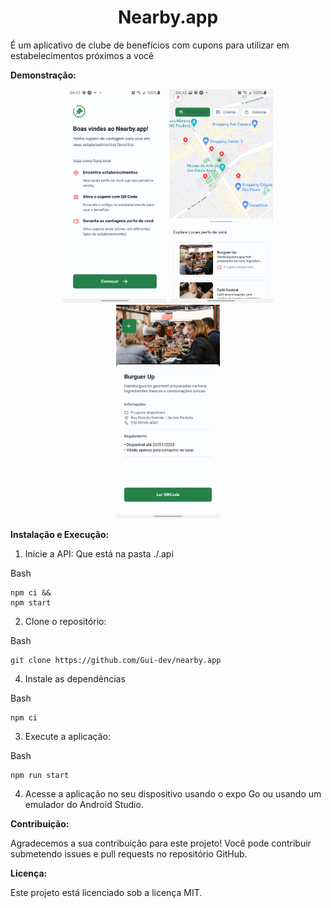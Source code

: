 <h1 align="center">
  Nearby.app
</h1>

<p>
É um aplicativo de clube de benefícios com cupons para utilizar
em estabelecimentos próximos a você
</p>


**Demonstração:**

<p align="center">
  <img alt="Nearby.app" src="./.screens/home.jpg" width="33%">
  <img alt="Nearby.app" src="./.screens/map.jpg" width="33%">
  <img alt="Nearby.app" src="./.screens/details.jpg" width="33%">

</p>


**Instalação e Execução:**

1.  Inicie a API: Que está na pasta ./.api

Bash

```
npm ci &&
npm start

```

2.  Clone o repositório:

Bash

```
git clone https://github.com/Gui-dev/nearby.app

```

4.  Instale as dependências

Bash

```
npm ci

```

3.  Execute a aplicação:

Bash

```
npm run start
```

4.  Acesse a aplicação no seu dispositivo usando o expo Go ou usando um emulador do Android Studio.

**Contribuição:**

Agradecemos a sua contribuição para este projeto! Você pode contribuir submetendo issues e pull requests no repositório GitHub.

**Licença:**

Este projeto está licenciado sob a licença MIT.
